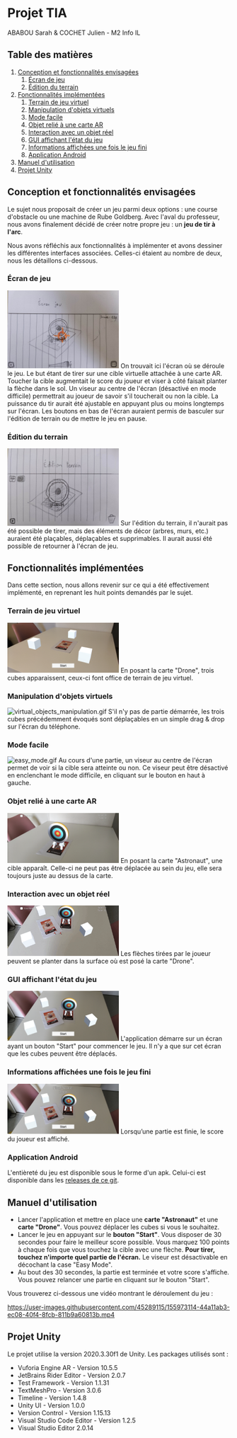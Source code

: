# Projet TIA
ABABOU Sarah & COCHET Julien - M2 Info IL
## Table des matières
1. [Conception et fonctionnalités envisagées](#design)
    1. [Écran de jeu](#gamescreen)
    2. [Édition du terrain](#fieldeditor)
2. [Fonctionnalités implémentées](#features)
    1. [Terrain de jeu virtuel](#playground)
    3. [Manipulation d'objets virtuels](#manipulation)
    3. [Mode facile](#easy)
    4. [Objet relié à une carte AR](#armarker)
    5. [Interaction avec un objet réel](#real)
    6. [GUI affichant l'état du jeu](#gui)
    7. [Informations affichées une fois le jeu fini](#finished)
    8. [Application Android](#android)
3. [Manuel d'utilisation](#manual)
4. [Projet Unity](#unity)
## Conception et fonctionnalités envisagées <a name="design"></a>
Le sujet nous proposait de créer un jeu parmi deux options : une course d'obstacle ou une machine de Rube Goldberg. Avec l'aval du professeur, nous avons finalement décidé de créer notre propre jeu : un **jeu de tir à l'arc**.

Nous avons réfléchis aux fonctionnalités à implémenter et avons dessiner les différentes interfaces associées. Celles-ci étaient au nombre de deux, nous les détaillons ci-dessous.
### Écran de jeu <a name="gamescreen"></a>
<img src="https://github.com/jcochet/tia_project/blob/main/img/concept_sketch_0.jpg" alt="concept_sketch_0.jpg" width="50%">
On trouvait ici l'écran où se déroule le jeu. Le but étant de tirer sur une cible virtuelle attachée à une carte AR. Toucher la cible augmentait le score du joueur et viser à côté faisait planter la flèche dans le sol. Un viseur au centre de l'écran (désactivé en mode difficile) permettrait au joueur de savoir s'il toucherait ou non la cible. La puissance du tir aurait été ajustable en appuyant plus ou moins longtemps sur l'écran. Les boutons en bas de l'écran auraient permis de basculer sur l'édition de terrain ou de mettre le jeu en pause.

### Édition du terrain <a name="fieldeditor"></a>
<img src="https://github.com/jcochet/tia_project/blob/main/img/concept_sketch_1.jpg" alt="concept_sketch_1.jpg" width="50%">
Sur l'édition du terrain, il n'aurait pas été possible de tirer, mais des éléments de décor (arbres, murs, etc.) auraient été plaçables, déplaçables et supprimables. Il aurait aussi été possible de retourner à l'écran de jeu.

## Fonctionnalités implémentées <a name="features"></a>
Dans cette section, nous allons revenir sur ce qui a été effectivement implémenté, en reprenant les huit points demandés par le sujet.
### Terrain de jeu virtuel <a name="playground"></a>
<img src="https://github.com/jcochet/tia_project/blob/main/img/virtual_playground.jpg" alt="virtual_playground.jpg" width="50%">
En posant la carte "Drone", trois cubes apparaissent, ceux-ci font office de terrain de jeu virtuel.

### Manipulation d'objets virtuels <a name="manipulation"></a>
<img src="https://github.com/jcochet/tia_project/blob/main/img/virtual_objects_manipulation.gif" alt="virtual_objects_manipulation.gif" width="50%">
S'il n'y pas de partie démarrée, les trois cubes précédemment évoqués sont déplaçables en un simple drag & drop sur l'écran du téléphone.

### Mode facile <a name="easy"></a>
<img src="https://github.com/jcochet/tia_project/blob/main/img/easy_mode.gif" alt="easy_mode.gif" width="50%">
Au cours d'une partie, un viseur au centre de l'écran permet de voir si la cible sera atteinte ou non. Ce viseur peut être désactivé en enclenchant le mode difficile, en cliquant sur le bouton en haut à gauche.

### Objet relié à une carte AR <a name="armarker"></a>
<img src="https://github.com/jcochet/tia_project/blob/main/img/object_controlled_by_ar_marker.jpg" alt="object_controlled_by_ar_marker.jpg" width="50%">
En posant la carte "Astronaut", une cible apparaît. Celle-ci ne peut pas être déplacée au sein du jeu, elle sera toujours juste au dessus de la carte.

### Interaction avec un objet réel <a name="real"></a>
<img src="https://github.com/jcochet/tia_project/blob/main/img/real_object_interaction.gif" alt="real_object_interaction.gif" width="50%">
Les flèches tirées par le joueur peuvent se planter dans la surface où est posé la carte "Drone".

### GUI affichant l'état du jeu <a name="gui"></a>
<img src="https://github.com/jcochet/tia_project/blob/main/img/2d_gui.jpg" alt="2d_gui.jpg" width="50%">
L'application démarre sur un écran ayant un bouton "Start" pour commencer le jeu. Il n'y a que sur cet écran que les cubes peuvent être déplacés.

### Informations affichées une fois le jeu fini <a name="finished"></a>
<img src="https://github.com/jcochet/tia_project/blob/main/img/game_finished.jpg" alt="game_finished.jpg" width="50%">
Lorsqu’une partie est finie, le score du joueur est affiché.

### Application Android <a name="android"></a>
L'entièreté du jeu est disponible sous le forme d'un apk. Celui-ci est disponible dans les [releases de ce git](https://github.com/jcochet/tia_project/releases).
## Manuel d'utilisation <a name="manual"></a>
* Lancer l'application et mettre en place une **carte "Astronaut"** et une **carte "Drone"**. Vous pouvez déplacer les cubes si vous le souhaitez.
* Lancer le jeu en appuyant sur le **bouton "Start"**. Vous disposer de 30 secondes pour faire le meilleur score possible. Vous marquez 100 points à chaque fois que vous touchez la cible avec une flèche. **Pour tirer, touchez n'importe quel partie de l'écran.** Le viseur est désactivable en décochant la case "Easy Mode".
* Au bout des 30 secondes, la partie est terminée et votre score s'affiche. Vous pouvez relancer une partie en cliquant sur le bouton "Start".

Vous trouverez ci-dessous une vidéo montrant le déroulement du jeu :

https://user-images.githubusercontent.com/45289115/155973114-44a11ab3-ec08-40f4-8fcb-811b9a60813b.mp4

## Projet Unity <a name="unity"></a>
Le projet utilise la version 2020.3.30f1 de Unity.
Les packages utilisés sont :
* Vuforia Engine AR - Version 10.5.5
* JetBrains Rider Editor - Version 2.0.7
* Test Framework - Version 1.1.31
* TextMeshPro - Version 3.0.6
* Timeline - Version 1.4.8
* Unity UI - Version 1.0.0
* Version Control - Version 1.15.13
* Visual Studio Code Editor - Version 1.2.5
* Visual Studio Editor 2.0.14

